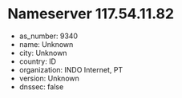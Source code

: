 # Nameserver 117.54.11.82

* as_number: 9340
* name: Unknown
* city: Unknown
* country: ID
* organization: INDO Internet, PT
* version: Unknown
* dnssec: false

